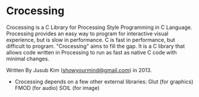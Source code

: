 # Crocessing

Crocessing is a C Library for Processing Style Programming in C
Language. Processing provides an easy way to program for interactive
visual experience, but is slow in performance. C is fast in
performance, but difficult to program. 
"Crocessing" aims to fill the gap. It is a C library that allows
code written in Processing to run as fast as native C code with
minimal changes. 

Written By Jusub Kim (showyourmind@gmail.com) in 2013.

* Crocessing depends on a few other external libraries: 
Glut (for graphics)
FMOD (for audio)
SOIL (for image)
 

